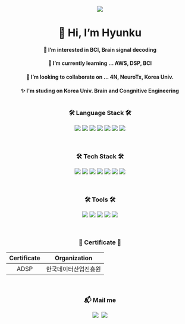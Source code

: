 <p align="center"> <a href="https://hits.seeyoufarm.com"><img src="https://hits.seeyoufarm.com/api/count/incr/badge.svg?url=https%3A%2F%2Fgithub.com%2Fhyunku&count_bg=%2306E773&title_bg=%2300BBFF&icon=twoo.svg&icon_color=%23FFB501&title=hits&edge_flat=false"/></a> </p>

<h1 align="center"> 👋 Hi, I’m Hyunku</h1>
<h4 align="center">👀 I’m interested in BCI, Brain signal decoding</h4>
<h4 align="center">🌱 I’m currently learning ... AWS, DSP, BCI</h4>
<h4 align="center">💞️ I’m looking to collaborate on ... 4N, NeuroTx, Korea Univ.</h4>
<h4 align="center">✨ I'm studing on Korea Univ. Brain and Congnitive Engineering
<br>

<br>
<!---
hyunku/hyunku is a ✨ special ✨ repository because its `README.md` (this file) appears on your GitHub profile.
You can click the Preview link to take a look at your changes.
--->

<h3 align="center"> 🛠 Language Stack 🛠 </h3>
<p align="center">
<img src="https://img.shields.io/badge/python-3776AB?style=for-the-badge&logo=python&logoColor=white">
<img src="https://img.shields.io/badge/r-276DC3?style=for-the-badge&logo=r&logoColor=white">
<img src="https://img.shields.io/badge/java-007396?style=for-the-badge&logo=java&logoColor=white">
<img src="https://img.shields.io/badge/html5-E34F26?style=for-the-badge&logo=html5&logoColor=white">
<img src="https://img.shields.io/badge/css-1572B6?style=for-the-badge&logo=css3&logoColor=white">
<img src="https://img.shields.io/badge/javascript-F7DF1E?style=for-the-badge&logo=javascript&logoColor=black">
<img src="https://img.shields.io/badge/mysql-4479A1?style=for-the-badge&logo=mysql&logoColor=white">
</p>
<br>

<h3 align="center"> 🛠 Tech Stack 🛠 </h3>
<p align="center">

<img src="https://img.shields.io/badge/amazonaws-232F3E?style=for-the-badge&logo=amazonaws&logoColor=white"> 
<img src="https://img.shields.io/badge/linux-FCC624?style=for-the-badge&logo=linux&logoColor=black"> 
<img src="https://img.shields.io/badge/docker-2496ED?style=for-the-badge&logo=docker&logoColor=black"> 
<img src="https://img.shields.io/badge/mongoDB-47A248?style=for-the-badge&logo=MongoDB&logoColor=white">
<img src="https://img.shields.io/badge/django-092E20?style=for-the-badge&logo=django&logoColor=white">
<img src="https://img.shields.io/badge/opencv-5C3EE8?style=for-the-badge&logo=opencv&logoColor=white">
<img src="https://img.shields.io/badge/react-61DAFB?style=for-the-badge&logo=react&logoColor=white">
</p>
<br>

<h3 align="center"> 🛠 Tools 🛠 </h3>
<p align="center">
<img src="https://img.shields.io/badge/git-F05032?style=for-the-badge&logo=git&logoColor=white">
<img src="https://img.shields.io/badge/github-181717?style=for-the-badge&logo=github&logoColor=white">
<img src="https://img.shields.io/badge/pycharm-000000?style=for-the-badge&logo=pycharm&logoColor=white">
<img src="https://img.shields.io/badge/vscode-007ACC?style=for-the-badge&logo=vscode&logoColor=white">
<img src="https://img.shields.io/badge/Slack-4A154B?style=for-the-badge&logo=Slack&logoColor=white">
</p>
<br>

<h3 align="center"> 👋  Certificate 👋  </h3>
<table align="center">
<thead style="text-align: center;">
  <tr>
    <th>Certificate</th>
    <th>Organization</th>
  </tr>
</thead>
<tbody style="text-align: center;">
  <tr>
    <td>ADSP</td>
    <td>한국데이터산업진흥원</td>
  </tr>
</tbody>
</table>
<br>

<h3 align="center"> 📬 Mail me </h3>
<p align="center">
  <a href="https://www.instagram.com/h.koo__/"><img src="https://img.shields.io/badge/Instagram-E4405F?style=flat-square&logo=Instagram&logoColor=white&link=https://www.instagram.com/h.koo__/"/></a>&nbsp
  <a href="mailto:kahk000@naver.com"><img src="https://img.shields.io/badge/Gmail-d14836?style=flat-square&logo=Gmail&logoColor=white&link=kahk000@naver.com"/></a>
</p>
<br>
